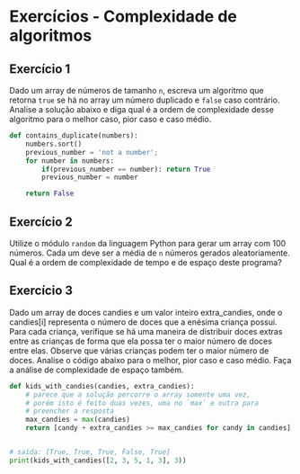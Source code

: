 # Exercícios - Complexidade de algoritmos

## Exercício 1
Dado um array de números de tamanho `n`, escreva um algoritmo que retorna `true` se há no array um número duplicado e `false` caso contrário. Analise a solução abaixo e diga qual é a ordem de complexidade desse algoritmo para o melhor caso, pior caso e caso médio.

```py
def contains_duplicate(numbers):
    numbers.sort()
    previous_number = 'not a number';
    for number in numbers:
        if(previous_number == number): return True
        previous_number = number

    return False
```

## Exercício 2
Utilize o módulo `random` da linguagem Python para gerar um array com 100 números. Cada um deve ser a média de `n` números gerados aleatoriamente. Qual é a ordem de complexidade de tempo e de espaço deste programa?

## Exercício 3
Dado um array de doces candies e um valor inteiro extra_candies, onde o candies[i] representa o número de doces que a enésima criança possui. Para cada criança, verifique se há uma maneira de distribuir doces extras entre as crianças de forma que ela possa ter o maior número de doces entre elas. Observe que várias crianças podem ter o maior número de doces. Analise o código abaixo para o melhor, pior caso e caso médio. Faça a análise de complexidade de espaço também.

```py
def kids_with_candies(candies, extra_candies):
    # parece que a solução percorre o array somente uma vez,
    # porém isto é feito duas vezes, uma no `max` e outra para
    # preencher a resposta
    max_candies = max(candies)
    return [candy + extra_candies >= max_candies for candy in candies]


# saída: [True, True, True, False, True]
print(kids_with_candies([2, 3, 5, 1, 3], 3))
```